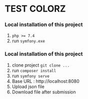 # TEST COLORZ 

### Local installation of this project

1.  `php >= 7.4 ` 
2. run `symfony.exe`

### Local installation of this project

1.  clone project  `git clone ...` 
2. run `composer install`
3. run `symfony serve`
4. Base URL : http://localhost:8080 
5. Upload json file
6. Download file after submission
